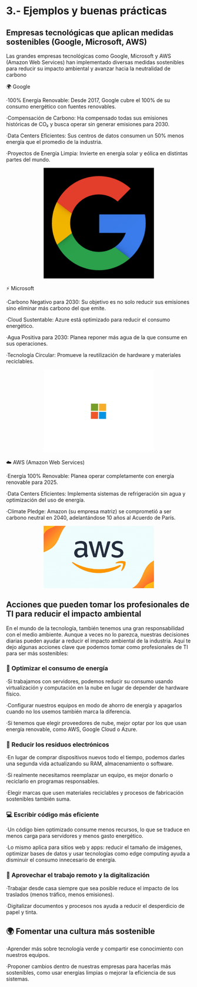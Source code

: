 # 3.- Ejemplos y buenas prácticas

## Empresas tecnológicas que aplican medidas sostenibles (Google, Microsoft, AWS)

Las grandes empresas tecnológicas como Google, Microsoft y AWS (Amazon Web Services) han implementado diversas medidas sostenibles para reducir su impacto ambiental y avanzar hacia la neutralidad de carbono

🌍 Google

  ·100% Energía Renovable: Desde 2017, Google cubre el 100% de su consumo energético con fuentes renovables.
  
  ·Compensación de Carbono: Ha compensado todas sus emisiones históricas de CO₂ y busca operar sin generar emisiones para 2030.
  
  ·Data Centers Eficientes: Sus centros de datos consumen un 50% menos energía que el promedio de la industria.
  
  ·Proyectos de Energía Limpia: Invierte en energía solar y eólica en distintas partes del mundo.

<p align="center">
  <img src="/img/google.gif" alt="si" width="300">
</p>

⚡ Microsoft

  ·Carbono Negativo para 2030: Su objetivo es no solo reducir sus emisiones sino eliminar más carbono del que emite.
  
  ·Cloud Sustentable: Azure está optimizado para reducir el consumo energético.
  
  ·Agua Positiva para 2030: Planea reponer más agua de la que consume en sus operaciones.
  
  ·Tecnología Circular: Promueve la reutilización de hardware y materiales reciclables.

<p align="center">
  <img src="/img/microsoft.gif" alt="si" width="300">
</p>

☁️ AWS (Amazon Web Services)

  ·Energía 100% Renovable: Planea operar completamente con energía renovable para 2025.
  
  ·Data Centers Eficientes: Implementa sistemas de refrigeración sin agua y optimización del uso de energía.
  
  ·Climate Pledge: Amazon (su empresa matriz) se comprometió a ser carbono neutral en 2040, adelantándose 10 años al Acuerdo de París.

<p align="center">
  <img src="/img/aws.gif" alt="si" width="300">
</p>

## Acciones que pueden tomar los profesionales de TI para reducir el impacto ambiental

En el mundo de la tecnología, también tenemos una gran responsabilidad con el medio ambiente. Aunque a veces no lo parezca, nuestras decisiones diarias pueden ayudar a reducir el impacto ambiental de la industria. Aquí te dejo algunas acciones clave que podemos tomar como profesionales de TI para ser más sostenibles:

### 🌱 Optimizar el consumo de energía

  ·Si trabajamos con servidores, podemos reducir su consumo usando virtualización y computación en la nube en lugar de depender de hardware físico.
  
  ·Configurar nuestros equipos en modo de ahorro de energía y apagarlos cuando no los usemos también marca la diferencia.
  
  ·Si tenemos que elegir proveedores de nube, mejor optar por los que usan energía renovable, como AWS, Google Cloud o Azure.

### 🔄 Reducir los residuos electrónicos

  ·En lugar de comprar dispositivos nuevos todo el tiempo, podemos darles una segunda vida actualizando su RAM, almacenamiento o software.
    
  ·Si realmente necesitamos reemplazar un equipo, es mejor donarlo o reciclarlo en programas responsables.
  
  ·Elegir marcas que usen materiales reciclables y procesos de fabricación sostenibles también suma.

### 💻 Escribir código más eficiente

  ·Un código bien optimizado consume menos recursos, lo que se traduce en menos carga para servidores y menos gasto energético.
    
  ·Lo mismo aplica para sitios web y apps: reducir el tamaño de imágenes, optimizar bases de datos y usar tecnologías como edge computing ayuda a disminuir el consumo      innecesario de energía.

### 🚀 Aprovechar el trabajo remoto y la digitalización

  ·Trabajar desde casa siempre que sea posible reduce el impacto de los traslados (menos tráfico, menos emisiones).
    
  ·Digitalizar documentos y procesos nos ayuda a reducir el desperdicio de papel y tinta.

## 🌍 Fomentar una cultura más sostenible

  ·Aprender más sobre tecnología verde y compartir ese conocimiento con nuestros equipos.
    
  ·Proponer cambios dentro de nuestras empresas para hacerlas más sostenibles, como usar energías limpias o mejorar la eficiencia de sus sistemas.

